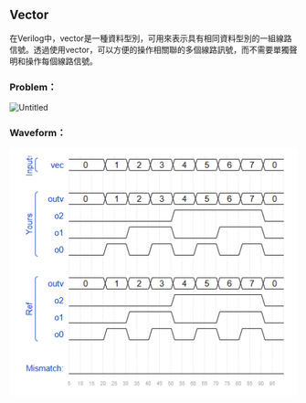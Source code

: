 ## Vector

在Verilog中，vector是一種資料型別，可用來表示具有相同資料型別的一組線路信號。透過使用vector，可以方便的操作相關聯的多個線路訊號，而不需要單獨聲明和操作每個線路信號。

### Problem：

![Untitled](https://hdlbits.01xz.net/mw/images/a/ae/Vector0.png)

### Waveform：

![waveform](https://github.com/freexd0m0329/HDLBits/blob/main/Ch2_VerilogLanguague/Ch2-2_Vectors/L01_Vectors/waveform.png?raw=true)